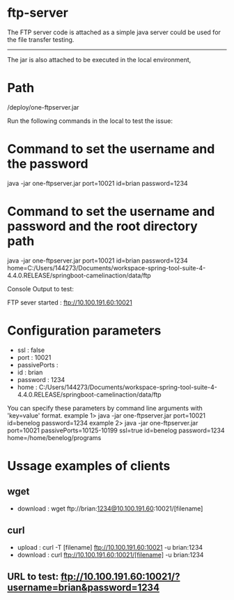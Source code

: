 # ftp-server


The FTP server code is attached as a simple java server could be used for the file transfer testing.

---------------------------------------------------------------------------------------
The jar is also attached to be executed in the local environment,

# Path
/deploy/one-ftpserver.jar

Run the following commands in the local to test the issue:

# Command to set the username and the password
java -jar one-ftpserver.jar port=10021 id=brian password=1234

# Command to set the username and password and the root directory path
java -jar one-ftpserver.jar port=10021 id=brian password=1234 home=C:/Users/144273/Documents/workspace-spring-tool-suite-4-4.4.0.RELEASE/springboot-camelinaction/data/ftp


Console Output to test:

FTP sever started : ftp://10.100.191.60:10021
# Configuration parameters
- ssl : false
- port : 10021
- passivePorts :
- id : brian
- password : 1234
- home : C:/Users/144273/Documents/workspace-spring-tool-suite-4-4.4.0.RELEASE/springboot-camelinaction/data/ftp

You can specify these parameters by command line arguments with 'key=value' format.
        example 1> java -jar one-ftpserver.jar port=10021 id=benelog password=1234
        example 2> java -jar one-ftpserver.jar port=10021 passivePorts=10125-10199 ssl=true id=benelog password=1234 home=/home/benelog/programs

# Ussage examples of clients
## wget
- download : wget ftp://brian:1234@10.100.191.60:10021/[filename]
## curl
- upload : curl -T [filename] ftp://10.100.191.60:10021 -u brian:1234
- download : curl ftp://10.100.191.60:10021/[filename] -u brian:1234


## URL to test: ftp://10.100.191.60:10021/?username=brian&password=1234




